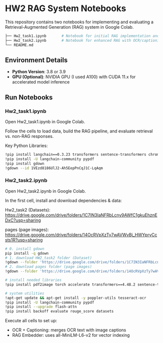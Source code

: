 # HW2 RAG System Notebooks

This repository contains two notebooks for implementing and evaluating a Retrieval-Augmented Generation (RAG) system in Google Colab.

```bash
├── Hw2_task1.ipynb       # Notebook for initial RAG implementation and analysis in Resume
├── Hw2_task2.ipynb       # Notebook for enhanced RAG with OCR/captioning and page-level reasoning
└── README.md             
```

## Environment Details

- **Python Version**: 3.8 or 3.9
- **GPU (Optional)**: NVIDIA GPU (I used A100) with CUDA 11.x for accelerated model inference

## Run Notebooks

### Hw2_task1.ipynb
Open Hw2_task1.ipynb in Google Colab.

Follow the cells to load data, build the RAG pipeline, and evaluate retrieval vs. non-RAG responses.

Key Python Libraries:

```bash
!pip install langchain==0.3.23 transformers sentence-transformers chromadb torch accelerate
!pip install -U langchain-community pypdf
!pip install gdown
!gdown --id 1VEzd8186UlJ2-Ah5EepPnCqJ1C-LqAqm
```

### Hw2_task2.ipynb
Open Hw2_task2.ipynb in Google Colab.

In the first cell, install and download dependencies & data:

Hw2_task2 (Datasets): https://drive.google.com/drive/folders/1C7IN3IaNFRbLcny9AWfC1gkuEhznEDxC?usp=sharing

pages (page images): https://drive.google.com/drive/folders/14OcRVpXzTy7wAVWvBj_HWYpryCcsts1R?usp=sharing


```bash
# 0. install gdown
pip install -q gdown
# 1. download HW2_task2 folder (Dataset)
!gdown --folder 'https://drive.google.com/drive/folders/1C7IN3IaNFRbLcny9AWfC1gkuEhznEDxC?usp=sharing' -O ./Hw2_task2
# 2. download pages folder (page images)
!gdown --folder 'https://drive.google.com/drive/folders/14OcRVpXzTy7wAVWvBj_HWYpryCcsts1R?usp=sharing' -O ./pages

# install needed libraries
!pip install pdf2image torch accelerate transformers==4.48.2 sentence-transformers chromadb pandas langchain faiss-cpu pillow pytesseract

# system utilities
!apt-get update && apt-get install -y poppler-utils tesseract-ocr
!pip install -U langchain-community pypdf
!pip install --upgrade flash-attn
!pip install backoff evaluate rouge_score datasets
```

Execute all cells to set up:
- OCR + Captioning: merges OCR text with image captions
- RAG Embedder: uses all-MiniLM-L6-v2 for vector indexing